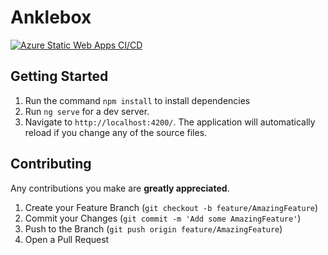 # Anklebox

[![Azure Static Web Apps CI/CD](https://github.com/armanmoztar/anklebox/actions/workflows/azure-static-web-apps-kind-tree-02b27171e.yml/badge.svg)](https://github.com/armanmoztar/anklebox/actions/workflows/azure-static-web-apps-kind-tree-02b27171e.yml)

## Getting Started
1. Run the command ```npm install``` to install dependencies
2. Run `ng serve` for a dev server.
3. Navigate to `http://localhost:4200/`. The application will automatically reload if you change any of the source files.

## Contributing

Any contributions you make are **greatly appreciated**.

1. Create your Feature Branch (`git checkout -b feature/AmazingFeature`)
2. Commit your Changes (`git commit -m 'Add some AmazingFeature'`)
3. Push to the Branch (`git push origin feature/AmazingFeature`)
4. Open a Pull Request
